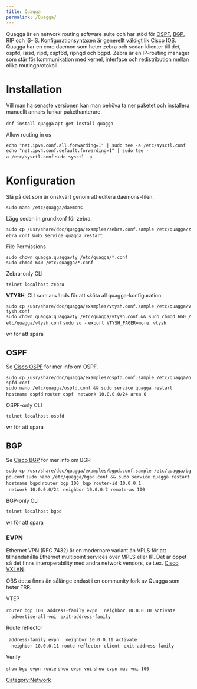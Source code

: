 ```yaml
---
title: Quagga
permalink: /Quagga/
---
```


Quagga är en network routing software suite och har stöd för
[OSPF](/Cisco_OSPF "wikilink"), [BGP](/Cisco_BGP "wikilink"),
[RIP](/Cisco_RIP "wikilink") och [IS-IS](/Cisco_IS-IS "wikilink").
Konfigurationsyntaxen är generellt väldigt lik [Cisco
IOS](/Cisco_IOS "wikilink"). Quagga har en core daemon som heter zebra
och sedan klienter till det, ospfd, isisd, ripd, ospf6d, ripngd och
bgpd. Zebra är en IP-routing manager som står för kommunikation med
kernel, interface och redistribution mellan olika routingprotokoll.

Installation
============

Vill man ha senaste versionen kan man behöva ta ner paketet och
installera manuellt annars funkar pakethanterare.

`dnf install quagga`
`apt-get install quagga`

Allow routing in os

`echo "net.ipv4.conf.all.forwarding=1" | sudo tee -a /etc/sysctl.conf `
`echo "net.ipv4.conf.default.forwarding=1" | sudo tee -a /etc/sysctl.conf`
`sudo sysctl -p`

Konfiguration
=============

Slå på det som är önskvärt genom att editera daemons-filen.

`sudo nano /etc/quagga/daemons`

Lägg sedan in grundkonf för zebra.

`sudo cp /usr/share/doc/quagga/examples/zebra.conf.sample /etc/quagga/zebra.conf`
`sudo service quagga restart`

File Permissions

`sudo chown quagga.quaggavty /etc/quagga/*.conf`
`sudo chmod 640 /etc/quagga/*.conf`

Zebra-only CLI

`telnet localhost zebra`

**VTYSH**, CLI som används för att sköta all quagga-konfiguration.

`sudo cp /usr/share/doc/quagga/examples/vtysh.conf.sample /etc/quagga/vtysh.conf`
`sudo chown quagga:quaggavty /etc/quagga/vtysh.conf && sudo chmod 660 /etc/quagga/vtysh.conf`
`sudo su -`
`export VTYSH_PAGER=more `
`vtysh`

wr för att spara

OSPF
----

Se [Cisco OSPF](/Cisco_OSPF "wikilink") för mer info om OSPF.

`sudo cp /usr/share/doc/quagga/examples/ospfd.conf.sample /etc/quagga/ospfd.conf`
`sudo nano /etc/quagga/ospfd.conf && sudo service quagga restart`
`hostname ospfd`
`router ospf`
` network 10.0.0.0/24 area 0`

OSPF-only CLI

`telnet localhost ospfd`

wr för att spara

BGP
---

Se [Cisco BGP](/Cisco_BGP "wikilink") för mer info om BGP.

`sudo cp /usr/share/doc/quagga/examples/bgpd.conf.sample /etc/quagga/bgpd.conf`
`sudo nano /etc/quagga/bgpd.conf && sudo service quagga restart`
`hostname bgpd`
`router bgp 100`
` bgp router-id 10.0.0.1`
` network 10.0.0.0/24`
` neighbor 10.0.0.2 remote-as 100`

BGP-only CLI

`telnet localhost bgpd`

wr för att spara

### EVPN

Ethernet VPN (RFC 7432) är en modernare variant än VPLS för att
tillhandahålla Ethernet multipoint services över MPLS eller IP. Det är
öppet så det finns interoperability med andra network vendors, se t.ex.
[Cisco VXLAN](/Cisco_VXLAN "wikilink").

OBS detta finns än sålänge endast i en community fork av Quagga som
heter FRR.

VTEP

`router bgp 100`
` address-family evpn`
`  neighbor 10.0.0.10 activate`
`  advertise-all-vni`
` exit-address-family`

Route reflector

` address-family evpn`
`  neighbor 10.0.0.11 activate`
`  neighbor 10.0.0.11 route-reflector-client`
` exit-address-family`

Verify

`show bgp evpn route`
`show evpn vni`
`show evpn mac vni 100`

[Category:Network](/Category:Network "wikilink")